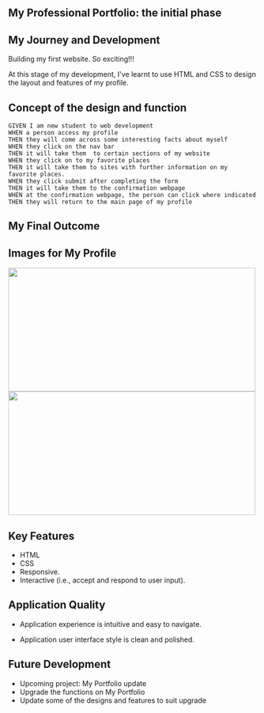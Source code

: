 ## My Professional Portfolio: the initial phase

## My Journey and Development

Building my first website. So exciting!!!

At this stage of my development, I've learnt to use HTML and CSS to design the layout and features of my profile.

## Concept of the design and function

```
GIVEN I am new student to web development
WHEN a person access my profile
THEN they will come across some interesting facts about myself
WHEN they click on the nav bar
THEN it will take them  to certain sections of my website
WHEN they click on to my favorite places
THEN it will take them to sites with further information on my favorite places. 
WHEN they click submit after completing the form
THEN it will take them to the confirmation webpage
WHEN at the confirmation webpage, the person can click where indicated 
THEN they will return to the main page of my profile
```

## My Final Outcome


## Images for My Profile 

<image src="https://user-images.githubusercontent.com/94832331/160284838-85ad3728-45a1-43c2-b738-a0e841225d75.png" width=500 height=250> 
  
 <image src="https://user-images.githubusercontent.com/94832331/160284987-9558a1b2-1a16-4c88-ad6b-e9456e23fa01.png" width=500 height=250>


## Key Features

* HTML
* CSS
* Responsive.
* Interactive (i.e., accept and respond to user input).
  

## Application Quality

* Application experience is intuitive and easy to navigate.

* Application user interface style is clean and polished.
  


## Future Development

- Upcoming project: My Portfolio update
- Upgrade the functions on My Portfolio
- Update some of the designs and features to suit upgrade
